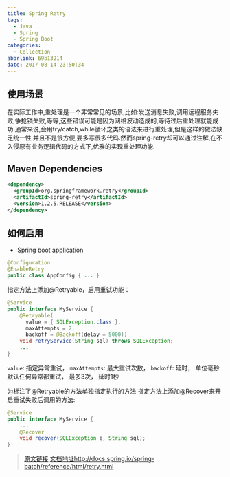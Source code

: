 ```yaml
---
title: Spring Retry
tags:
  - Java
  - Spring
  - Spring Boot
categories:
  - Collection
abbrlink: 69b13214
date: 2017-08-14 23:50:34
---
```

## 使用场景

在实际工作中,重处理是一个非常常见的场景,比如:发送消息失败,调用远程服务失败,争抢锁失败,等等,这些错误可能是因为网络波动造成的,等待过后重处理就能成功.通常来说,会用try/catch,while循环之类的语法来进行重处理,但是这样的做法缺乏统一性,并且不是很方便,要多写很多代码.然而spring-retry却可以通过注解,在不入侵原有业务逻辑代码的方式下,优雅的实现重处理功能.

## Maven Dependencies

```xml
<dependency>
  <groupId>org.springframework.retry</groupId>
  <artifactId>spring-retry</artifactId>
  <version>1.2.5.RELEASE</version>
</dependency>
```

## 如何启用

- Spring boot application

```java
@Configuration
@EnableRetry
public class AppConfig { ... }
```

指定方法上添加@Retryable，启用重试功能：

```java
@Service
public interface MyService {
    @Retryable(
      value = { SQLException.class },
      maxAttempts = 2,
      backoff = @Backoff(delay = 5000))
    void retryService(String sql) throws SQLException;
    ...
}
```

`value`: 指定异常重试， `maxAttempts`: 最大重试次数， `backoff`: 延时， 单位毫秒
默认任何异常都重试， 最多3次， 延时1秒

为标注了@Retryable的方法单独指定执行的方法
指定方法上添加@Recover来开启重试失败后调用的方法:

```java
@Service
public interface MyService {
    ...
    @Recover
    void recover(SQLException e, String sql);
}
```

> [原文链接](http://www.baeldung.com/spring-retry)
> [文档地址http://docs.spring.io/spring-batch/reference/html/retry.html](http://docs.spring.io/spring-batch/reference/html/retry.html)